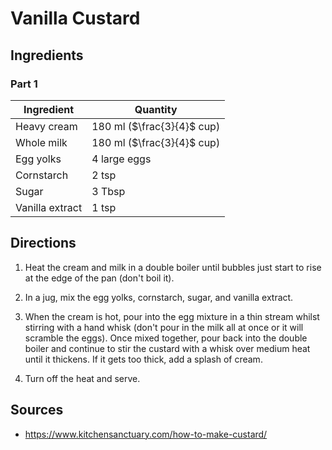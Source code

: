 # Vanilla Custard

## Ingredients

### Part 1

| Ingredient | Quantity |
| --- | --- |
| Heavy cream | 180 ml ($\frac{3}{4}$ cup) |
| Whole milk | 180 ml ($\frac{3}{4}$ cup) |
| Egg yolks | 4 large eggs |
| Cornstarch | 2 tsp |
| Sugar | 3 Tbsp |
| Vanilla extract | 1 tsp |

## Directions

1. Heat the cream and milk in a double boiler until bubbles just start to rise
   at the edge of the pan (don't boil it).

2. In a jug, mix the egg yolks, cornstarch, sugar, and vanilla extract.

3. When the cream is hot, pour into the egg mixture in a thin stream whilst
   stirring with a hand whisk (don't pour in the milk all at once or it will
   scramble the eggs). Once mixed together, pour back into the double boiler
   and continue to stir the custard with a whisk over medium heat until it
   thickens. If it gets too thick, add a splash of cream.

4. Turn off the heat and serve.

## Sources

- https://www.kitchensanctuary.com/how-to-make-custard/
